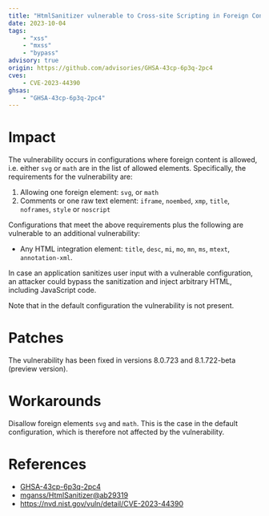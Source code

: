 ```yaml
---
title: "HtmlSanitizer vulnerable to Cross-site Scripting in Foreign Content"
date: 2023-10-04
tags:
	- "xss"
	- "mxss"
	- "bypass"
advisory: true
origin: https://github.com/advisories/GHSA-43cp-6p3q-2pc4
cves: 
	- CVE-2023-44390
ghsas:
	- "GHSA-43cp-6p3q-2pc4"
---
```

# Impact
The vulnerability occurs in configurations where foreign content is allowed, i.e. either `svg` or `math` are in the list of allowed elements.
Specifically, the requirements for the vulnerability are:

1. Allowing one foreign element: `svg`, or `math`
2. Comments or one raw text element: `iframe`, `noembed`, `xmp`, `title`, `noframes`, `style` or `noscript`

Configurations that meet the above requirements plus the following are vulnerable to an additional vulnerability:

* Any HTML integration element: `title`, `desc`, `mi`, `mo`, `mn`, `ms`, `mtext`, `annotation-xml`.

In case an application sanitizes user input with a vulnerable configuration, an attacker could
bypass the sanitization and inject arbitrary HTML, including JavaScript code.

Note that in the default configuration the vulnerability is not present.

# Patches
The vulnerability has been fixed in versions 8.0.723 and 8.1.722-beta (preview version).

# Workarounds
Disallow foreign elements `svg` and `math`. This is the case in the default configuration, which is therefore not affected by the vulnerability.

# References
* [GHSA-43cp-6p3q-2pc4](https://github.com/mganss/HtmlSanitizer/security/advisories/GHSA-43cp-6p3q-2pc4)
* [mganss/HtmlSanitizer@ab29319](https://github.com/mganss/HtmlSanitizer/commit/ab29319866c020f0cc11e6b92228cd8039196c6e)
* https://nvd.nist.gov/vuln/detail/CVE-2023-44390

